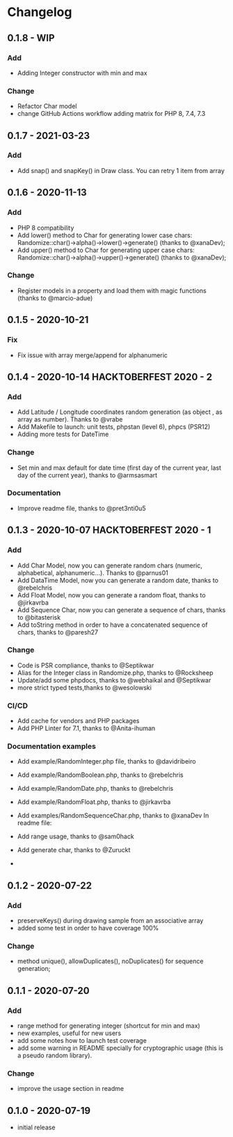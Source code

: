 # Changelog

## 0.1.8 - WIP
### Add
- Adding Integer constructor with min and max

### Change
- Refactor Char model
- change GitHub Actions workflow adding matrix for PHP 8, 7.4, 7.3

## 0.1.7 - 2021-03-23
### Add
- Add snap() and snapKey() in Draw class. You can retry 1 item from array

## 0.1.6 - 2020-11-13

### Add
- PHP 8 compatibility
- Add lower() method to Char for generating lower case chars: Randomize::char()->alpha()->lower()->generate() (thanks to @xanaDev);
- Add upper() method to Char for generating upper case chars: Randomize::char()->alpha()->upper()->generate() (thanks to @xanaDev);

### Change
- Register models in a property and load them with magic functions (thanks to @marcio-adue)
 
## 0.1.5 - 2020-10-21

### Fix
- Fix issue with array merge/append for alphanumeric

## 0.1.4 - 2020-10-14 HACKTOBERFEST 2020 - 2

### Add
- Add Latitude / Longitude coordinates random generation (as object , as array as number). Thanks to @vrabe
- Add Makefile to launch: unit tests, phpstan (level 6), phpcs (PSR12)
- Adding more tests for DateTime

### Change
- Set min and max default for date time (first day of the current year, last day of the current year), thanks to @armsasmart

### Documentation
- Improve readme file, thanks to @pret3nti0u5


## 0.1.3 - 2020-10-07 HACKTOBERFEST 2020 - 1

### Add
- Add Char Model, now you can generate random chars (numeric, alphabetical, alphanumeric...). Thanks to @parnus01
- Add DataTime Model, now you can generate a random date, thanks to @rebelchris
- Add Float Model, now you can generate a random float, thanks to @jirkavrba
- Add Sequence Char, now you can generate a sequence of chars, thanks to @bitasterisk
- Add toString method in order to have a concatenated sequence of chars, thanks to @paresh27



### Change
- Code is PSR compliance, thanks to @Septikwar
- Alias for the Integer class in Randomize.php, thanks to @Rocksheep
- Update/add some phpdocs, thanks to @webhaikal and @Septikwar
- more strict typed tests,thanks to @wesolowski

### CI/CD
- Add cache for vendors and PHP packages
- Add PHP Linter for 7.1, thanks to @Anita-ihuman

### Documentation examples
- Add example/RandomInteger.php file, thanks to @davidribeiro
- Add example/RandomBoolean.php, thanks to @rebelchris
- Add example/RandomDate.php, thanks to @rebelchris
- Add example/RandomFloat.php, thanks to @jirkavrba
- Add examples/RandomSequenceChar.php, thanks to @xanaDev
In readme file:
- Add range usage, thanks to @sam0hack
- Add generate char, thanks to @Zuruckt


- 

## 0.1.2 - 2020-07-22

### Add
- preserveKeys() during drawing sample from an associative array
- added some test in order to have coverage 100%
  
### Change
- method unique(), allowDuplicates(), noDuplicates() for sequence generation;


## 0.1.1 - 2020-07-20

### Add
- range method for generating integer (shortcut for min and max)
- new examples, useful for new users
- add some notes how to launch test coverage
- add some warning in README specially for cryptographic usage (this is a pseudo random library).

### Change
- improve the usage section in readme

## 0.1.0 - 2020-07-19

- initial release
